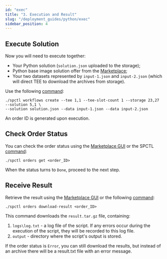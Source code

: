 ```yaml
---
id: "exec"
title: "3. Execution and Result"
slug: "/deployment_guides/python/exec"
sidebar_position: 4
---
```


## Execute Solution

Now you will need to execute together:

* Your Python solution (`solution.json` uploaded to the storage);
* Python base image solution offer from the [Marketplace](https://marketplace.superprotocol.com/solutions?offerId=5);
* Your two datasets represented by `input-1.json` and `input-2.json` (which will direct TEE to download the archives from storage).

Use the following [command](/developers/cli_commands/workflows/create):

```
./spctl workflows create --tee 1,1 --tee-slot-count 1 --storage 23,27 --solution 5,1 \
--solution solution.json --data input-1.json --data input-2.json
```

An order ID is generated upon execution.

## Check Order Status

You can check the order status using the [Marketplace GUI](/developers/marketplace) or the SPCTL [command](/developers/cli_commands/orders/get):

```
./spctl orders get <order_ID>
```

When the status turns to `Done`, proceed to the next step.

## Receive Result

Retrieve the result using the [Marketplace GUI](/developers/marketplace) or the following [command](/developers/cli_commands/orders/download-result):

```
./spctl orders download-result <order_ID>
```

This command downloads the `result.tar.gz` file, containing:
1. `logs\log.txt` - a log file of the script. If any errors occur during the execution of the script, they will be recorded to this log file.
2. `output` - directory where the script's output is stored.

If the order status is `Error`, you can still download the results, but instead of an archive there will be a result.txt file with an error message.
